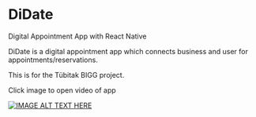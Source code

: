 # DiDate
Digital Appointment App with React Native

DiDate is a digital appointment app which connects business and user for appointments/reservations.

This is for the Tübitak BIGG project.

Click image to open video of app

[![IMAGE ALT TEXT HERE](https://img.youtube.com/vi/nSv5zy6cwy8/0.jpg)](https://www.youtube.com/watch?v=nSv5zy6cwy8)
